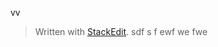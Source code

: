 
vv

> Written with [StackEdit](https://stackedit.io/).
sdf
s
f
ewf
we
fwe
<!--stackedit_data:
eyJoaXN0b3J5IjpbLTEzNDQ4MDU2NzAsLTc1OTM3MzE0OF19
-->